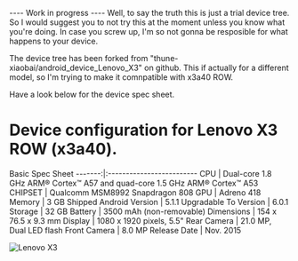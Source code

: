 ---- Work in progress ----
Well, to say the truth this is just a trial device tree. So I would suggest you to not try this at the moment unless you know what you're doing. In case you screw up, I'm so not gonna be resposible for what happens to your device.

The device tree has been forked from "thune-xiaobai/android_device_Lenovo_X3" on github. This if actually for a different model, so I'm trying to make it comnpatible with x3a40 ROW.

Have a look below for the device spec sheet.

Device configuration for Lenovo X3 ROW (x3a40).
=====================================

Basic Spec Sheet
-------:|:-------------------------
CPU     | Dual-core 1.8 GHz ARM® Cortex™ A57 and quad-core 1.5 GHz ARM® Cortex™ A53
CHIPSET | Qualcomm MSM8992 Snapdragon 808
GPU     | Adreno 418
Memory  | 3 GB
Shipped Android Version | 5.1.1
Upgradable To Version | 6.0.1
Storage | 32 GB
Battery | 3500 mAh (non-removable)
Dimensions | 154 x 76.5 x 9.3 mm
Display | 1080 x 1920 pixels, 5.5"
Rear Camera  | 21.0 MP, Dual LED flash
Front Camera | 8.0 MP
Release Date | Nov. 2015

![Lenovo X3](http://cdn2.gsmarena.com/vv/pics/lenovo/lenovo-vibe-x3-0.jpg "Lenovo X3")
